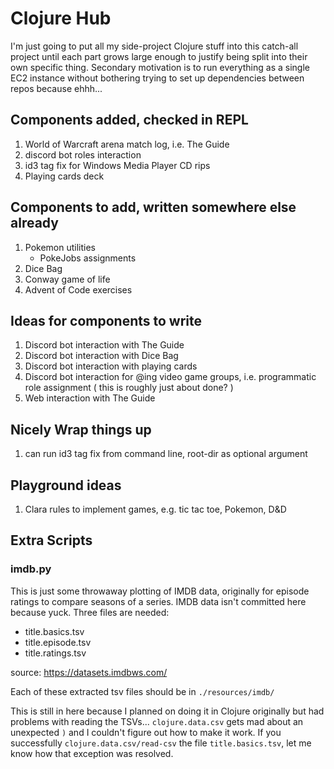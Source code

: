 # Clojure Hub

I'm just going to put all my side-project Clojure stuff into this catch-all project until each part grows large enough to justify being split into their own specific thing. Secondary motivation is to run everything as a single EC2 instance without bothering trying to set up dependencies between repos because ehhh...

## Components added, checked in REPL

1. World of Warcraft arena match log, i.e. The Guide
1. discord bot roles interaction
1. id3 tag fix for Windows Media Player CD rips
1. Playing cards deck

## Components to add, written somewhere else already

1. Pokemon utilities
   - PokeJobs assignments
1. Dice Bag
1. Conway game of life
1. Advent of Code exercises

## Ideas for components to write

1. Discord bot interaction with The Guide
1. Discord bot interaction with Dice Bag
1. Discord bot interaction with playing cards
1. Discord bot interaction for @ing video game groups,
   i.e. programmatic role assignment
   ( this is roughly just about done? )
1. Web interaction with The Guide

## Nicely Wrap things up

1. can run id3 tag fix from command line, root-dir as optional argument

## Playground ideas

1. Clara rules to implement games, e.g. tic tac toe, Pokemon, D&D


## Extra Scripts

### imdb.py

This is just some throwaway plotting of IMDB data, originally for
episode ratings to compare seasons of a series. IMDB data isn't
committed here because yuck. Three files are needed:

  - title.basics.tsv
  - title.episode.tsv
  - title.ratings.tsv

source: https://datasets.imdbws.com/

Each of these extracted tsv files should be in `./resources/imdb/`

This is still in here because I planned on doing it in Clojure
originally but had problems with reading the
TSVs... `clojure.data.csv` gets mad about an unexpected `)` and I
couldn't figure out how to make it work. If you successfully
`clojure.data.csv/read-csv` the file `title.basics.tsv`, let me know
how that exception was resolved.
